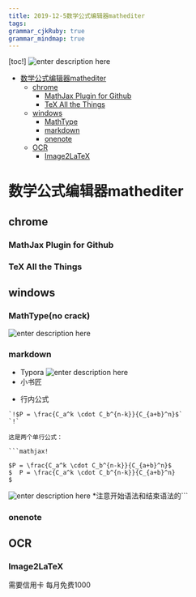 ```yaml
---
title: 2019-12-5数学公式编辑器mathediter
tags: 
grammar_cjkRuby: true
grammar_mindmap: true
---
```


[toc!]
![enter description here](https://i.imgur.com/rhwP91t.png)

* [数学公式编辑器mathediter](#数学公式编辑器mathediter)
	* [chrome](#chrome)
		* [MathJax Plugin for Github](#mathjax-plugin-for-github)
		* [TeX All the Things](#tex-all-the-things)
	* [windows](#windows)
		* [MathType](#mathtype)
		* [markdown](#markdown)
		* [onenote](#onenote)
	* [OCR](#ocr)
		* [Image2LaTeX](#image2latex)

# 数学公式编辑器mathediter

## chrome

### MathJax Plugin for Github

### TeX All the Things

## windows

### MathType(no crack)
![enter description here](https://i.imgur.com/WkhjSZA.png)
### markdown

- Typora
![enter description here](https://i.imgur.com/CIphX7d.png)
- 小书匠
* 行内公式
```
`!$P = \frac{C_a^k \cdot C_b^{n-k}}{C_{a+b}^n}$`
`!` 
```
```
这是两个单行公式：

```mathjax!

$P = \frac{C_a^k \cdot C_b^{n-k}}{C_{a+b}^n}$   
$  P = \frac{C_a^k \cdot C_b^{n-k}}{C_{a+b}^n}  
$
```
![enter description here](https://i.imgur.com/oYFYdZ5.png)
*注意开始语法和结束语法的```

### onenote

## OCR

### Image2LaTeX
需要信用卡
每月免费1000

